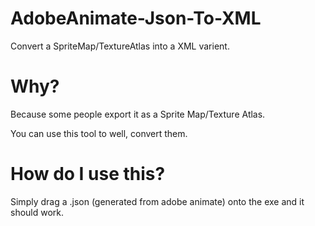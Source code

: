 # AdobeAnimate-Json-To-XML
Convert a SpriteMap/TextureAtlas into a XML varient.

# Why?
Because some people export it as a Sprite Map/Texture Atlas.

You can use this tool to well, convert them.

# How do I use this?
Simply drag a .json (generated from adobe animate) onto the exe and it should work.
